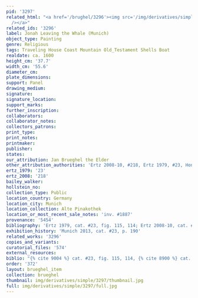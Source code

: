 ```yaml
---
pid: '3297'
related_html: "<a href='/brughel/3296'><img src='/img/derivatives/simple/3296/thumbnail.jpg'
  /></a>"
related_ids: '3296'
label: Jonah Leaving the Whale (Munich)
object_type: Painting
genre: Religious
tags: Traveling House Coast Mountain Old_Testament Shells Boat
realdate: ca. 1600
height_cm: '37.7'
width_cm: '55.6'
diameter_cm: 
plate_dimensions: 
support: Panel
drawing_medium: 
signature: 
signature_location: 
support_marks: 
further_inscription: 
collaborators: 
collaborator_notes: 
collectors_patrons: 
print_type: 
print_notes: 
printmaker: 
publisher: 
states: 
our_attribution: Jan Brueghel the Elder
other_attribution_authorities: 'Ertz 2008-10, #218, Ertz 1979, #23, Honig database'
ertz_1979: '23'
ertz_2008: '218'
bailey_walker: 
hollstein_no: 
collection_type: Public
location_country: Germany
location_city: Munich
location_collection: Alte Pinakothek
location_or_most_recent_sale_notes: 'inv. #1887'
provenance: '5454'
bibliography: 'Ertz 1979, cat. #23, fig. 115, 114; Ertz 2008-10, cat. #218'
exhibition_history: 'Munich 2013, cat. #23, p. 190'
related_works: '3296'
copies_and_variants: 
curatorial_files: '574'
external_resources: 
biblio: "{% cite 9004 %} cat. #23, fig. 115, 114, {% cite 8900 %} cat. #218"
order: '372'
layout: brueghel_item
collection: brueghel
thumbnail: img/derivatives/simple/3297/thumbnail.jpg
full: img/derivatives/simple/3297/full.jpg
---
```

